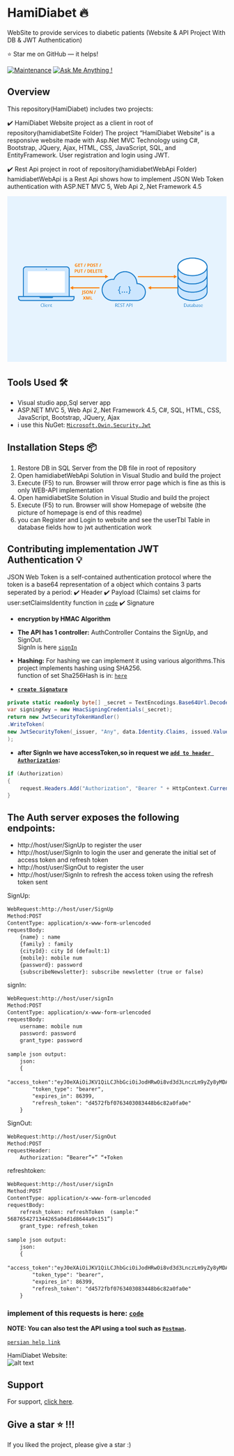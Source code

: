 # HamiDiabet 🔥
WebSite to provide services to diabetic patients (Website & API Project With DB & JWT Authentication)

:star: Star me on GitHub — it helps!

[![Maintenance](https://img.shields.io/badge/maintained-yes-green.svg)](https://github.com/SoheilaSadeghian/SoheilaSadeghian.github.io)
[![Ask Me Anything !](https://img.shields.io/badge/ask%20me-linkedin-1abc9c.svg)](https://www.linkedin.com/in/SoheilaSadeghian/)

## Overview
This repository(HamiDiabet) includes two projects:

✔️ HamiDiabet Website project as a client in root of repository(hamidiabetSite Folder)
    The project “HamiDiabet Website” is a responsive website made with Asp.Net MVC Technology using C#, Bootstrap, JQuery, Ajax, HTML, CSS, JavaScript, SQL, and EntityFramework.
    User registration and login using JWT.

✔️ Rest Api project in root of repository(hamidiabetWebApi Folder)
    hamidiabetWebApi is a Rest Api shows how to implement JSON Web Token authentication with ASP.NET MVC 5, Web Api 2,.Net Framework 4.5


![alt text](https://github.com/soheilasadeghian/HamiDiabet/blob/main/image/rest.png)


## Tools Used 🛠️
*  Visual studio app,Sql server app
*  ASP.NET MVC 5, Web Api 2,.Net Framework 4.5, C#, SQL, HTML, CSS, JavaScript, Bootstrap, JQuery, Ajax
*  i use this NuGet: [`Microsoft.Owin.Security.Jwt`](https://www.nuget.org/packages/Microsoft.Owin.Security.Jwt)

## Installation Steps 📦 
1. Restore DB in SQL Server from the DB file in root of repository <br/>
2. Open hamidiabetWebApi Solution in Visual Studio and build the project <br/>
3. Execute (F5) to run. Browser will throw error page which is fine as this is only WEB-API implementation <br/>
4. Open hamidiabetSite Solution in Visual Studio and build the project <br/>
3. Execute (F5) to run. Browser will show Homepage of website (the picture of homepage is end of this readme)<br/>
4. you can Register and Login to website and see the userTbl Table in database fields how to jwt authentication work

## Contributing implementation JWT Authentication 💡
JSON Web Token is a self-contained authentication protocol where the token is a base64 representation of a object which contains 3 parts seperated by a period:
✔️ Header
✔️ Payload (Claims)
    set claims for user:setClaimsIdentity function in [`code`](https://github.com/soheilasadeghian/HamiDiabet/blob/main/hamidiabetWebApi/testwebapi/SimpleAuthorizationServerProvider.cs)
✔️ Signature 

- **encryption by HMAC Algorithm**

- **The API has 1 controller:**
AuthController Contains the SignUp, and SignOut.<br>
SignIn is here [`signIn`](https://github.com/soheilasadeghian/HamiDiabet/blob/main/hamidiabetWebApi/testwebapi/App_Start/Startup.cs)<br>


- **Hashing:**
For hashing we can implement it using various algorithms.This project implements hashing using SHA256.<br>
function of set Sha256Hash is in: [`here`](https://github.com/soheilasadeghian/HamiDiabet/blob/main/hamidiabetWebApi/testwebapi/SimpleRefreshTokenProvider.cs)


- **[`create Signature`](https://github.com/soheilasadeghian/HamiDiabet/blob/main/hamidiabetWebApi/testwebapi/CustomJwtFormat.cs)**

```c#
private static readonly byte[] _secret = TextEncodings.Base64Url.Decode("QkU0QUMwNUNBODEyRDlGNTY0QTc3RUQ1MkE1NTY4RTQ4QzlDMDA3MTE1QTE2NEYyRUFFM0QzRjQzREQzNDVFMA==");
var signingKey = new HmacSigningCredentials(_secret);
return new JwtSecurityTokenHandler()
.WriteToken(
new JwtSecurityToken(_issuer, "Any", data.Identity.Claims, issued.Value.UtcDateTime, expires.Value.UtcDateTime, signingKey)
);
```

- **after SignIn we have accessToken,so in request we [`add to header Authorization`](https://github.com/soheilasadeghian/HamiDiabet/blob/main/hamidiabetSite/HamiDiabet/ClassCollection/WebService.cs):**

```c#
if (Authorization)
{
    request.Headers.Add("Authorization", "Bearer " + HttpContext.Current.Session["access_token"]);
}
```

## The Auth server exposes the following endpoints:
- http://host/user/SignUp to register the user
- http://host/user/SignIn to login the user and generate the initial set of access token and refresh token
- http://host/user/SignOut to register the user
- http://host/user/SignIn to refresh the access token using the refresh token sent


SignUp:

```SignUp Help:
WebRequest:http://host/user/SignUp
Method:POST
ContentType: application/x-www-form-urlencoded
requestBody:
    {name} : name
	{family} : family
	{cityId}: city Id (default:1)
	{mobile}: mobile num
	{password}: password
	{subscribeNewsletter}: subscribe newsletter (true or false)
```
signIn:

```signIn Help:
WebRequest:http://host/user/signIn
Method:POST
ContentType: application/x-www-form-urlencoded
requestBody:
	username: mobile num
	password: password
	grant_type: password

sample json output:
    json: 
    {
        "access_token":"eyJ0eXAiOiJKV1QiLCJhbGciOiJodHRwOi8vd3d3LnczLm9yZy8yMDAxLzA0L3htbGRza",
        "token_type": "bearer",
        "expires_in": 86399,
        "refresh_token": "d4572fbf0763403083448b6c82a0fa0e"
    }
```
SignOut:

```signOut Help:
WebRequest:http://host/user/SignOut
Method:POST
requestHeader:
	Authorization: “Bearer”+” “+Token
```
refreshtoken:

```refreshToken Help:
WebRequest:http://host/user/signIn
Method:POST
ContentType: application/x-www-form-urlencoded
requestBody:
	refresh_token: refreshToken  (sample:” 5687654271344265a04d1d8644a9c151”)
	grant_type: refresh_token

sample json output:
    json: 
    {
        "access_token":"eyJ0eXAiOiJKV1QiLCJhbGciOiJodHRwOi8vd3d3LnczLm9yZy8yMDAxLzA0L3htbGRza",
        "token_type": "bearer",
        "expires_in": 86399,
        "refresh_token": "d4572fbf0763403083448b6c82a0fa0e"
    }
```

### implement of this requests is here: [`code`](https://github.com/soheilasadeghian/HamiDiabet/blob/main/hamidiabetSite/HamiDiabet/ClassCollection/User.cs)<br>
 
__NOTE: You can also test the API using a tool such as [`Postman`](https://www.getpostman.com/).__

[`persian help link`](https://zerotohero.ir/%D8%AF%D8%B3%D8%AA%D9%87%E2%80%8C%D8%A8%D9%86%D8%AF%DB%8C-%D9%86%D8%B4%D8%AF%D9%87/%D8%A7%D8%AD%D8%B2%D8%A7%D8%B1-%D9%87%D9%88%DB%8C%D8%AA-%D8%AA%D9%88%D8%B3%D8%B7-jwt/)

HamiDiabet Website:<br>
![alt text](https://github.com/soheilasadeghian/HamiDiabet/blob/main/image/screenshot_hamidiabet.png?raw=true)


## Support
For support, [click here](https://github.com/soheilasadeghian).

## Give a star ⭐️ !!!
If you liked the project, please give a star :)



